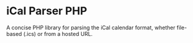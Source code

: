 # iCal Parser PHP

A concise PHP library for parsing the iCal calendar format, whether file-based (.ics) or from a hosted URL.
